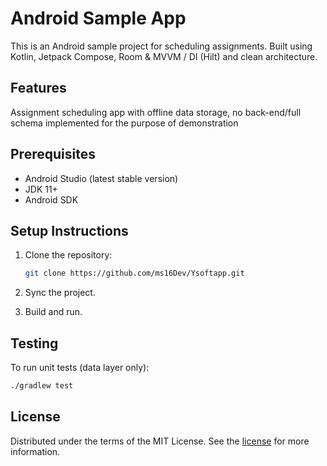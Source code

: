 # Android Sample App

This is an Android sample project for scheduling assignments. Built using Kotlin, Jetpack Compose, Room & MVVM / DI (Hilt) and clean architecture.
## Features
Assignment scheduling app with offline data storage, no back-end/full schema implemented for the purpose of demonstration

## Prerequisites

- Android Studio (latest stable version)
- JDK 11+
- Android SDK

## Setup Instructions

1. Clone the repository:

    ```bash
    git clone https://github.com/ms16Dev/Ysoftapp.git
    ```

2. Sync the project.
3. Build and run.

## Testing

To run unit tests (data layer only):

```bash
./gradlew test
```

## License

Distributed under the terms of the MIT License. See the
[license](LICENSE) for more information.
